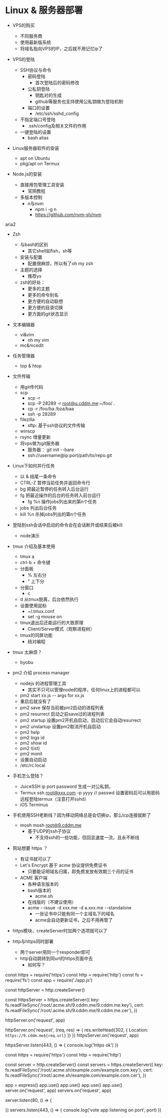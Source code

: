 # Linux & 服务器部署

* VPS的购买
  * 不同服务商
  * 使用最新版系统
  * 将域名指向VPS的IP，之后就不用记忆ip了
* VPS的登陆
  * SSH协议与命令
    * 密码登陆
      * 首次登陆后的密码修改
    * 公私钥登陆
      * 钥匙对的生成
      * github等服务也支持使用公私钥做为登陆机制
    * 端口的设置
      * /etc/ssh/sshd_config
  * 不指定端口号登陆
    * .ssh/config及相关文件的作用
  * 一键登陆的设置
    * bash alias

* Linux服务器软件的安装
  * apt on Ubuntu
  * pkg/apt on Termux
* Node.js的安装
  * 直接用包管理工具安装
    * 官网教程
  * 多版本控制
    * n与nvm
      * npm i -g n
      * https://github.com/nvm-sh/nvm

aria2

* Zsh
  * 与bash的区别
    * 其它shell如fish，sh等
  * 安装与配置
    * 配置很麻烦，所以有了oh my zsh
  * 主题的选择
    * 推荐ys
  * zsh的好处：
    * 更多的主题
    * 更多的命令别名
    * 更方便的自动联想
    * 更方便的目录切换
    * 更方面的git状态显示

* 文本编辑器
  * vi&vim
    * oh my vim
  * mc&mcedit

* 任务管理器
  * top & htop

* 文件传输
  * 用git传代码
  * scp
    * scp -r
    * scp -P 28289 -r  root@u.cddm.me:~/foo/ .
    * cp -r /foo/ba /bza/baa
    * ssh -p 28289
  * filezilla
    * sftp: 基于ssh协议的文件传输
  * winscp
  * rsync 增量更新
  * 将vps做为git服务器
    * 服务器： git init --bare
    * ssh://username@ip:port/path/to/repo.git

* Linux下如何并行任务
  * 以 & 结尾一条命令
  * CTRL-Z 暂停当前任务并返回命令行
  * bg 把最近暂停的任务转入后台运行
  * fg 把最近操作的后台的任务转入前台运行
    * fg %n 操作jobs列出来的第n个任务
  * jobs 列出后台任务
  * kill %n 杀掉jobs列出的第n个任务

* 登陆到ssh会话中启动的命令会在会话断开或结束后被kill
  * node演示

* tmux 介绍及基本使用
  * tmux a
  * ctrl-b + 命令键
  * 分面板
    * % 左右分
    * " 上下分
  * 分窗口
    * c
  * d 从tmux脱离，后台依然执行
  * 设置使用鼠标
    * ~/.tmux.conf
    * set -g mouse on
  * tmux退出后还能运行的大致原理
    * Client/Server模式（观察进程树）
  * tmux的同屏功能
    * 结对编程
* tmux 太麻烦？
  * byobu




* pm2 介绍 process manager
  * nodejs 的进程管理工具
    * 其实不只可以管理node的程序，任何linux上的进程都可以
  * pm2 start xx.js -- args for xx.js
  * 重启后就没有了
  * pm2 save  保存当前被pm2启动的进程列表
  * pm2 resurrect 启动之前save过的进程列表
  * pm2 startup 设置pm2开机自启动，启动后它会自动resurrect
  * pm2 unstartup 设置pm2取消开机自启动
  * pm2 help
  * pm2 logs id
  * pm2 show id
  * pm2 l(ist)
  * pm2 monit
  * 设置自动启动
  * /etc/rc.local


* 手机怎么登陆？
  * JuiceSSH   ip  port   password    生成一对公私钥，
  * Termux      ssh root@xxx.com -p yyyy
      //  passwd  设置密码后可以用密码远程登陆termux（注意打开sshd）
  * iOS Terminus
* 手机使用SSH老断线？因为移动网络总是会切换ip，那么tcp连接就断了
  * mosh     mosh root@9.cddm.me
    * 基于UDP的ssh子协议
      * 不支持ssh的一些功能，但回显速度一流，且永不断线

* 网站想要 https ？
  * 有证书就可以了
  * Let's Encrypt 基于 acme 协议提供免费证书
    * 只要能证明域名归属，即免费发放有效期三个月的证书
  * ACME 客户端
    * 各种语言版本的
    * bash版本的
      * acme.sh
    * 在线版的（不建议使用）
    * acme --issue -d xxx.me -d a.xxx.me --standalone
      * 一张证书中只能有同一个主域名下的域名
      * acme会自动更新证书，之后不用再管了

* https模块，createServer时加两个选项就可以了
* http与https同时部署
  * 两个server用同一个responder即可
  * http自动跳转到同url的https页面中去
    * 如何写？

const https = require('https')
const http = require('http')
const fs = require('fs')
const app = require('./app.js')

const httpServer = http.createServer()

const httpsServer = https.createServer({
  key: fs.readFileSync('/root/.acme.sh/9.cddm.me/9.cddm.me.key'),
  cert: fs.readFileSync('/root/.acme.sh/9.cddm.me/9.cddm.me.cer'),
})


httpServer.on('request', app)

<!-- 自动跳到https站点 -->
httpServer.on('request', (req, res) => {
  res.writeHead(302, {
    Location: `https://9.cddm.me${req.url}`
  })
})
httpsServer.on('request', app)

httpsServer.listen(443, () => {
  console.log('https ok')
})

const https = require('https')
const http = require('http')

const server = http.createServer()
const servers = https.createServer({
  key: fs.readFileSync('/root/.acme.sh/example.com/example.com.key'),
  cert: fs.readFileSync('/root/.acme.sh/example.com/example.com.cer'),
})

app = express()
app.use()
app.use()
app.use()
app.use()
server.on('request', app)
servers.on('request', app)

server.listen(80, () => {

})
servers.listen(443, () => {
  console.log('vote app listening on port', port)
})

